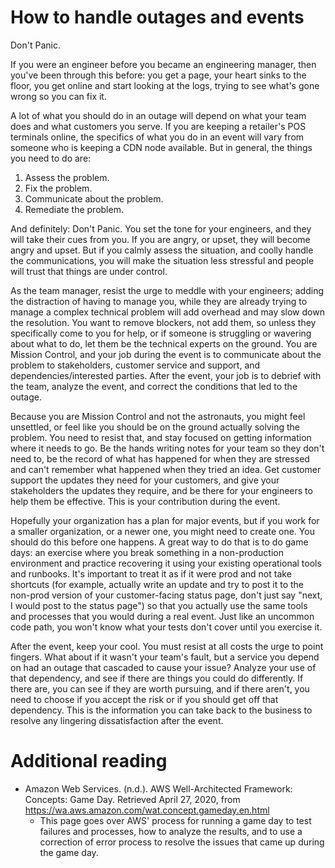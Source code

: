 # How to handle outages and events

Don't Panic.

If you were an engineer before you became an engineering manager, then you've been through
this before: you get a page, your heart sinks to the floor, you get online and start looking
at the logs, trying to see what's gone wrong so you can fix it. 

A lot of what you should do in an outage will depend on what your team does and what customers
you serve. If you are keeping a retailer's POS terminals online, the specifics of what you do
in an event will vary from someone who is keeping a CDN node available. But in general, the
things you need to do are:

1. Assess the problem.
1. Fix the problem.
1. Communicate about the problem.
1. Remediate the problem.

And definitely: Don't Panic. You set the tone for your engineers, and they will take
their cues from you. If you are angry, or upset, they will become angry and upset. But
if you calmly assess the situation, and coolly handle the communications, you will
make the situation less stressful and people will trust that things are under control.

As the team manager, resist the urge to meddle with your engineers; adding the 
distraction of having to manage you, while they are already trying to manage a
complex technical problem will add overhead and may slow down the resolution. You
want to remove blockers, not add them, so unless they specifically come to you 
for help, or if someone is struggling or wavering about what to do, let them be
the technical experts on the ground. You are Mission Control, and your job during 
the event is to communicate about the problem to stakeholders,
customer service and support, and dependencies/interested parties. After the event, 
your job is to debrief with the team, analyze the event, and correct the conditions 
that led to the outage.

Because you are Mission Control and not the astronauts, you might feel unsettled,
or feel like you should be on the ground actually solving the problem. You need to
resist that, and stay focused on getting information where it needs to go. Be the
hands writing notes for your team so they don't need to, be the record of what has
happened for when they are stressed and can't remember what happened when they tried
an idea. Get customer support the updates they need for your customers, and give
your stakeholders the updates they require, and be there for your engineers to
help them be effective. This is your contribution during the event.

Hopefully your organization has a plan for major events, but if you work for a smaller
organization, or a newer one, you might need to create one. You should do this before
one happens. A great way to do that is to do game days: an exercise where you
break something in a non-production environment and practice recovering it using your
existing operational tools and runbooks. It's important to treat it as if it were prod 
and not take shortcuts (for example, actually write an update and try to post it to
the non-prod version of your customer-facing status page,
don't just say "next, I would post to the status page") so that you actually use 
the same tools and processes that you would during a real event. Just like an
uncommon code path, you won't know what your tests don't cover until you exercise it.

After the event, keep your cool. You must resist at all costs the urge to point
fingers. What about if it wasn't your team's fault, but a service you depend on had
an outage that cascaded to cause your issue?
Analyze your use of that dependency, and see if there are things you could do 
differently. If there are, you can see if they are worth pursuing, and if there aren't,
you need to choose if you accept the risk or if you should get off that dependency.
This is the information you can take back to the business to resolve any lingering
dissatisfaction after the event.


# Additional reading
* Amazon Web Services. (n.d.). AWS Well-Architected Framework: Concepts: Game Day. Retrieved April 27, 2020, from https://wa.aws.amazon.com/wat.concept.gameday.en.html
  - This page goes over AWS' process for running a game day to test failures and processes, 
    how to analyze the results, and to use a correction of error process to resolve the 
    issues that came up during the game day.

